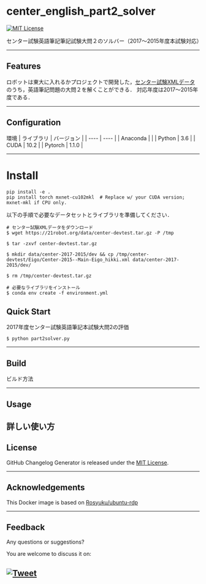 # center_english_part2_solver

[![MIT License](http://img.shields.io/badge/license-MIT-blue.svg?style=flat)](LICENSE)

センター試験英語筆記筆記試験大問２のソルバー（2017～2015年度本試験対応）

---

## Features
ロボットは東大に入れるかプロジェクトで開発した，[センター試験XMLデータ](https://21robot.org/dataset.html)のうち，英語筆記問題の大問２を解くことができる．
対応年度は2017～2015年度である．

---

## Configuration
環境
|  ライブラリ  |  バージョン  |
| ---- | ---- |
|  Anaconda  |    |
|  Python  |  3.6  |
|  CUDA  |  10.2  |
|  Pytorch  |  1.1.0  |

---

# Install

```
pip install -e .
pip install torch mxnet-cu102mkl  # Replace w/ your CUDA version; mxnet-mkl if CPU only.
```

以下の手順で必要なデータセットとライブラリを準備してください．

```
# センター試験XMLデータをダウンロード
$ wget https://21robot.org/data/center-devtest.tar.gz -P /tmp

$ tar -zxvf center-devtest.tar.gz 

$ mkdir data/center-2017-2015/dev && cp /tmp/center-devtest/Eigo/Center-2015--Main-Eigo_hikki.xml data/center-2017-2015/dev/

$ rm /tmp/center-devtest.tar.gz

# 必要なライブラリをインストール
$ conda env create -f environment.yml
```

## Quick Start
2017年度センター試験英語筆記本試験大問2の評価

```
$ python part2solver.py
```

---

## Build
ビルド方法

---

## Usage
詳しい使い方
---

## License
GitHub Changelog Generator is released under the [MIT License](http://www.opensource.org/licenses/MIT).

---

## Acknowledgements
This Docker image is based on [Rosyuku/ubuntu-rdp](https://github.com/Rosyuku/ubuntu-rdp)

---

## Feedback 
Any questions or suggestions?

You are welcome to discuss it on:

[![Tweet](https://img.shields.io/twitter/url/http/shields.io.svg?style=social)](https://twitter.com/dancing_nanachi)
---